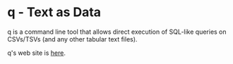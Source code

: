 # q - Text as Data
q is a command line tool that allows direct execution of SQL-like queries on CSVs/TSVs (and any other tabular text files).

q's web site is [here](http://harelba.github.io/q/).



